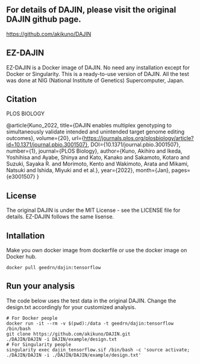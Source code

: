 ## For details of DAJIN, please visit the original DAJIN github page.
https://github.com/akikuno/DAJIN

## EZ-DAJIN
EZ-DAJIN is a Docker image of DAJIN. No need any installation except for Docker or Singularity. This is a ready-to-use version of DAJIN. All the test was done at NIG (National Institute of Genetics) Supercomputer, Japan.

## Citation
PLOS BIOLOGY

@article{Kuno_2022,
	title={DAJIN enables multiplex genotyping to simultaneously validate intended and unintended target genome editing outcomes},
	volume={20},
	url={https://journals.plos.org/plosbiology/article?id=10.1371/journal.pbio.3001507},
	DOI={10.1371/journal.pbio.3001507},
	number={1},
	journal={PLOS Biology},
	author={Kuno, Akihiro and Ikeda, Yoshihisa and Ayabe, Shinya and Kato, Kanako and Sakamoto, Kotaro and Suzuki, Sayaka R. and Morimoto, Kento and Wakimoto, Arata and Mikami, Natsuki and Ishida, Miyuki and et al.},
	year={2022},
	month={Jan},
	pages={e3001507}
}

## License
The original DAJIN is under the MIT License - see the LICENSE file for details. EZ-DAJIN follows the same lisense.

## Intallation
Make you own docker image from dockerfile or use the docker image on Docker hub.
```
docker pull geedrn/dajin:tensorflow
```

## Run your analysis
The code below uses the test data in the original DAJIN. Change the design.txt accordingly for your customized analysis.
```
# For Docker people
docker run -it --rm -v $(pwd):/data -t geedrn/dajin:tensorflow /bin/bash
git clone https://github.com/akikuno/DAJIN.git
./DAJIN/DAJIN -i DAJIN/example/design.txt
# For Singularity people
singularity exec dajin_tensorflow.sif /bin/bash -c 'source activate; ./DAJIN/DAJIN -i ./DAJIN/DAJIN/example/design.txt'
```



